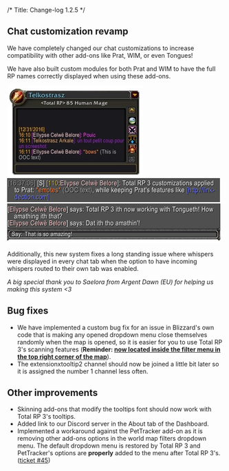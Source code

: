 /*
Title: Change-log 1.2.5
*/

## Chat customization revamp

We have completely changed our chat customizations to increase compatibility with other add-ons like Prat, WIM, or even Tongues!

We have also built custom modules for both Prat and WIM to have the full RP names correctly displayed when using these add-ons.

![WIM customizations](1_2_5_WIM.jpg)
![Prat customizations](1_2_5_Prat.png)
![Tongues customizations](1_2_5_Tongues.png)

Additionally, this new system fixes a long standing issue where whispers were displayed in every chat tab when the option to have incoming whispers routed to their own tab was enabled.

_A big special thank you to Saelora from Argent Dawn (EU) for helping us making this system <3_

## Bug fixes

- We have implemented a custom bug fix for an issue in Blizzard's own code that is making any opened dropdown menu close themselves randomly when the map is opened, so it is easier for you to use Total RP 3's scanning features (**Reminder: [now located inside the filter menu in the top right corner of the map](https://totalrp3.info/documentation/changelogs/1_2_3_map_button.png)**).
- The extensionxtooltip2 channel should now be joined a little bit later so it is assigned the number 1 channel less often.

## Other improvements

- Skinning add-ons that modify the tooltips font should now work with Total RP 3's tooltips.
- Added link to our Discord server in the About tab of the Dashboard.
- Implemented a workaround against the PetTracker add-on as it is removing other add-ons options in the world map filters dropdown menu. The default dropdown menu is restored by Total RP 3 and PetTracker's options are **properly** added to the menu after Total RP 3's. ([ticket #45](https://wow.curseforge.com/projects/total-rp-3/issues/45))
